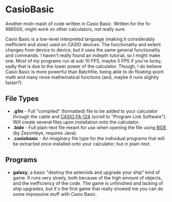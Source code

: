 # CasioBasic
Another mish-mash of code written in Casio Basic. Written for the fx-9860GII, might work on other calculators, not really sure.

Casio Basic is a low-level interpreted language (making it considerably inefficient and slow) used on CASIO devices. The functionality and extent changes from device to device, but it uses the same general functionality and commands. I haven't really found an indepth tutorial, so I might make one. Most of my programs run at sub 10 FPS, maybe 5 FPS if you're lucky, sadly that is due to the lower power of the calculator. Though, I do believe Casio Basic is more powerful than Batchfile, being able to do floating-point math and many mroe mathematical functions (and, maybe it runs slightly faster?).

## File Types
- **.g1m** - Full "compiled" (formatted) file to be added to your calculator through the cable and [CASIO FA-124](https://edu.casio.com/forteachers/er/software/) (scroll to "Program Link Software"). Will create several files upon installation onto the calculator.
- **.bide** - Full plain-text file meant for use when opening the file using [BIDE](https://www.planet-casio.com/Fr/logiciels/voir_un_logiciel_casio.php?showid=118) (by Zezombye, requires Java).
- **.casiobasic** - An imaginary file type for the individual programs that will be extracted once installed onto your calculator; but in plain-text.

## Programs
- **galaxy**, a basic "destroy the asteroids and upgrade your ship" kind of game. It runs very slowly, both because of the high amount of objects, and the inefficiency of the code. The game is unfinished and lacking of ship upgrades, but it's the first game that really showed me you can do some impressive stuff with Casio Basic.
